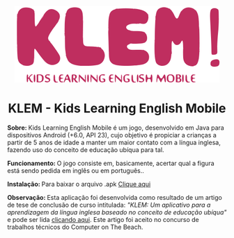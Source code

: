 <center><img src="https://raw.githubusercontent.com/antonyaraujo/Klem/master/app/src/main/res/drawable/app_logo.png" />

# KLEM - Kids Learning English Mobile

</center>

<b>Sobre: </b>Kids Learning English Mobile é um jogo, desenvolvido em Java para dispositivos Android (+6.0, API 23), cujo objetivo é propiciar a crianças a partir de 5 anos de idade a manter um maior contato com a língua inglesa, fazendo uso do conceito de educação ubíqua para tal. 

<b>Funcionamento: </b> O jogo consiste em, basicamente, acertar qual a figura está sendo pedida em inglês ou em português..

<b>Instalação: </b> Para baixar o arquivo .apk <a href="">Clique aqui</a>

<b>Observação: </b>Esta aplicação foi desenvolvida como resultado de um artigo de tese de conclusão de curso intitulada: <i>"KLEM: Um aplicativo para a aprendizagem da língua
inglesa baseado no conceito de educação ubíqua"</i> e pode ser lida <a href="https://github.com/antonyaraujo/Klem/raw/master/artigo.pdf">clicando aqui</a>. Este artigo foi aceito no concurso de trabalhos técnicos do Computer on The Beach.

